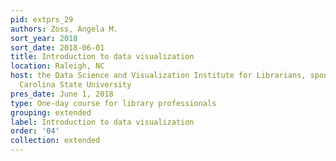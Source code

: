 ```yaml
---
pid: extprs_29
authors: Zoss, Angela M.
sort_year: 2018
sort_date: 2018-06-01
title: Introduction to data visualization
location: Raleigh, NC
host: the Data Science and Visualization Institute for Librarians, sponsored by North
  Carolina State University
pres_date: June 1, 2018
type: One-day course for library professionals
grouping: extended
label: Introduction to data visualization
order: '04'
collection: extended
---
```

